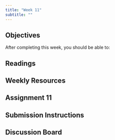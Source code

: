 ```yaml
---
title: "Week 11"
subtitle: ""
---
```


## Objectives

After completing this week, you should be able to:

## Readings

## Weekly Resources

## Assignment 11

## Submission Instructions

## Discussion Board
